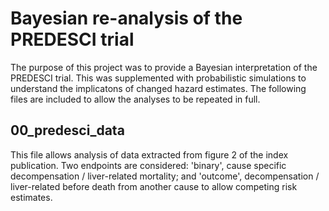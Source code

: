 # Bayesian re-analysis of the PREDESCI trial

The purpose of this project was to provide a Bayesian interpretation of the PREDESCI trial.  This was supplemented with probabilistic simulations to understand the implicatons of changed hazard estimates.  The following files are included to allow the analyses to be repeated in full.

## 00_predesci_data
This file allows analysis of data extracted from figure 2 of the index publication.  Two endpoints are considered: 'binary', cause specific decompensation / liver-related mortality; and 'outcome', decompensation / liver-related before death from another cause to allow competing risk estimates.
